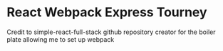 # React Webpack Express Tourney

Credit to simple-react-full-stack github repository creator for the boiler plate allowing me to set up webpack
